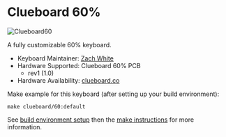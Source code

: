 # Clueboard 60%

![Clueboard60](https://i.imgur.com/CKP5PM6.jpeg)

A fully customizable 60% keyboard.

* Keyboard Maintainer: [Zach White](https://github.com/skullydazed)
* Hardware Supported: Clueboard 60% PCB
  * rev1 (1.0)
* Hardware Availability: [clueboard.co](https://clueboard.co/)

Make example for this keyboard (after setting up your build environment):

    make clueboard/60:default

See [build environment setup](https://docs.qmk.fm/#/getting_started_build_tools) then the [make instructions](https://docs.qmk.fm/#/getting_started_make_guide) for more information.
